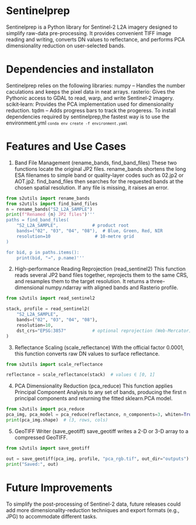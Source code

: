 # Sentinelprep
Sentinelprep is a Python library for Sentinel-2 L2A imagery designed to simplify raw-data pre-processing. It provides convenient TIFF image reading and writing, converts DN values to reflectance, and performs PCA dimensionality reduction on user-selected bands.

# Dependencies and installaton
Sentinelprep relies on the following libraries:
numpy – Handles the number caculations and keeps the pixel data in neat arrays.
rasterio: Gives the Pythonic access to GDAL to read, warp, and write Sentinel‑2 imagery.
scikit‑learn: Provides the PCA implementation used for dimensionality reduction.
tqdm – Adds progress bars to track the progeress.
To install dependencies required by sentinelprep,the fastest way is to use the environment.yml
<code>`conda env create -f environment.yaml`</code>

# Features and Use Cases
1. Band File Management (rename_bands, find_band_files)
These two functions locate the original JP2 files. rename_bands shortens the long ESA filenames to simple band or quality-layer codes such as 02.jp2 or AOT.jp2. find_band_files then searches for the requested bands at the chosen spatial resolution. If any file is missing, it raises an error.
```python
from s2utils import rename_bands
from s2utils import find_band_files
n = rename_bands("S2_L2A_SAMPLE")
print(f"Renamed {n} JP2 files")'''
paths = find_band_files(
    "S2_L2A_SAMPLE",             # product root
    bands=("02", "03", "04", "08"),  # Blue, Green, Red, NIR
    resolution=10                 # 10‑metre grid
)

for bid, p in paths.items():
    print(bid, "→", p.name)'''
```       
2. High-performance Reading Reprojection (read_sentinel2)
This function reads several JP2 band files together, reprojects them to the same CRS, and resamples them to the target resolution. It returns a three-dimensional numpy.ndarray with aligned bands and Rasterio profile.
```python
from s2utils import read_sentinel2

stack, profile = read_sentinel2(
    "S2_L2A_SAMPLE",
    bands=("02", "03", "04", "08"),
    resolution=10,
    dst_crs="EPSG:3857"          # optional reprojection (Web‑Mercator)
)
```     
3. Reflectance Scaling (scale_reflectance)
With the official factor 0.0001, this function converts raw DN values to surface reflectance.
```python
from s2utils import scale_reflectance

reflectance = scale_reflectance(stack)  # values ∈ [0, 1]
```
4. PCA Dimensionality Reduction (pca_reduce)
This function applies Principal Component Analysis to any set of bands, producing the first n principal components and returning the fitted sklearn.PCA model.
```python
from s2utils import pca_reduce
pca_img, pca_model = pca_reduce(reflectance, n_components=3, whiten=True)
print(pca_img.shape)  # (3, rows, cols)
```
5. GeoTIFF Writer (save_geotiff)
save_geotiff writes a 2-D or 3-D array to a compressed GeoTIFF.
```python 
from s2utils import save_geotiff

out = save_geotiff(pca_img, profile, "pca_rgb.tif", out_dir="outputs")
print("Saved:", out)
```
# Future Improvements
To simplify the post-processing of Sentinel-2 data, future releases could add more dimensionality-reduction techniques and export formats (e.g., JPG) to accommodate different tasks.
